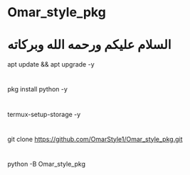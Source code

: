 # Omar_style_pkg
# السلام عليكم ورحمه الله وبركاته
apt update && apt upgrade -y
#
pkg install python -y
#
termux-setup-storage -y
#
git clone https://github.com/OmarStyle1/Omar_style_pkg.git
#
python -B Omar_style_pkg
# #############################
